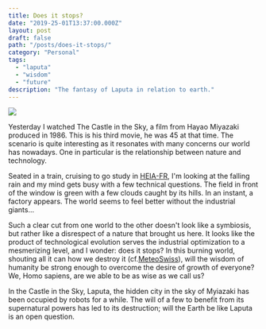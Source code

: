 ```yaml
---
title: Does it stops?
date: "2019-25-01T13:37:00.000Z"
layout: post
draft: false
path: "/posts/does-it-stops/"
category: "Personal"
tags:   
  - "laputa"
  - "wisdom"
  - "future"
description: "The fantasy of Laputa in relation to earth."
---
```


![](./laputa.png)

Yesterday I watched The Castle in the Sky, a film from Hayao Miyazaki produced in 1986. This is his third movie, he was 45 at that time. The scenario is quite interesting as it resonates with many concerns our world has nowadays. One in particular is the relationship between nature and technology.

Seated in a train, cruising to go study in [HEIA-FR](https://www.heia-fr.ch/), I'm looking at the falling rain and my mind gets busy with a few technical questions. The field in front of the window is green with a few clouds caught by its hills. In an instant, a factory appears. The world seems to feel better without the industrial giants... 

Such a clear cut from one world to the other doesn't look like a symbiosis, but rather like a disrespect of a nature that brought us here. It looks like the product of technological evolution serves the industrial optimization to a mesmerizing level, and I wonder: does it stops? In this burning world, shouting all it can how we destroy it (cf.[MeteoSwiss](https://www.meteosuisse.admin.ch/home.subpage.html/fr/data/blogs/2020/1/2019--deuxieme-annee-la-plus-chaude.html)), will the wisdom of humanity be strong enough to overcome the desire of growth of everyone? We, Homo sapiens, are we able to be as wise as we call us?

In the Castle in the Sky, Laputa, the hidden city in the sky of Myiazaki has been occupied by robots for a while. The will of a few to benefit from its supernatural powers has led to its destruction; will the Earth be like Laputa is an open question.
